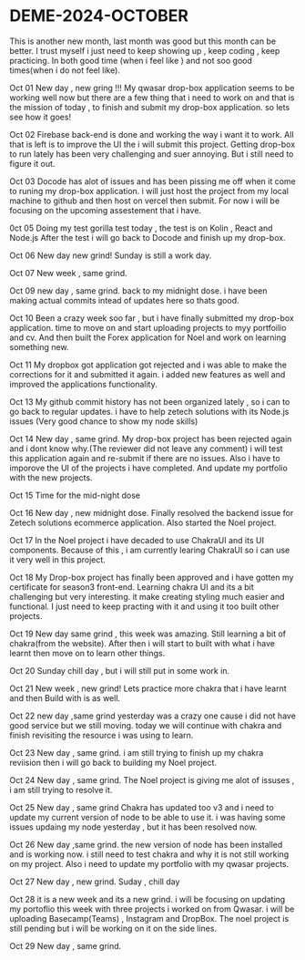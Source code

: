 # DEME-2024-OCTOBER
This is another new month, last month was good but this month can be better.
I trust myself i just need to keep showing up , keep coding , keep practicing.
In both good time (when i feel like ) and not soo good times(when i do not feel like).

Oct 01
New day , new gring !!!
My qwasar drop-box application seems to be working well now but there are a few thing that i need to work on
and that is the mission of today , to finish and submit my drop-box application.
so lets see how it goes!

Oct 02
Firebase back-end is done and working the way i want it to work.
All that is left is to improve the UI the i will submit this project.
Getting drop-box to run lately has been very challenging and suer annoying. 
But i still need to figure it out.

Oct 03
Docode has alot of issues and has been pissing me off when it come to runing my drop-box application.
i will just host the project from my local machine to github and then host on vercel then submit.
For now i will be focusing on the upcoming assestement that i have.

0ct 05
Doing my test gorilla test today , the test is on Kolin , React and Node.js
After the test i will go back to Docode and finish up my drop-box.

Oct 06
New day new grind!
Sunday is still a work day.

Oct 07
New week , same grind.

Oct 09
new day , same grind.
back to my midnight dose.
i have been making actual commits intead of updates here so thats good.

Oct 10
Been a crazy week soo far , but i have finally submitted my drop-box application.
time to move on and start uploading projects to myy portfoilio and cv.
And then built the Forex application for Noel and work on learning something new.

Oct 11
My dropbox got application got rejected and i was able to make the corrections for it and submitted it again.
i added new features as well and improved the applications functionality.

Oct 13
My github commit history has not been organized lately , so i can to go back to regular updates.
i have to help zetech solutions with its Node.js issues (Very good chance to show my node skills)

Oct 14
New day , same grind.
My drop-box project has been rejected again and i dont know why.(The reviewer did not leave any comment)
i will test this application again and re-submit if there are no issues.
Also i have to imporove the UI of the projects i have completed. 
And update my portfolio with the new projects.

Oct 15
Time for the mid-night dose

Oct 16
New day , new midnight dose.
Finally resolved the backend issue for Zetech solutions ecommerce application.
Also started the Noel project.

Oct 17
In the Noel project i have decaded to use ChakraUI and its UI components.
Because of this , i am currently learing ChakraUI so i can use it very well in this project.

Oct 18
My Drop-box project has finally been approved and i have gotten my certificate for season3 front-end.
Learning chakra UI and its a bit challenging but very interesting.
it make creating styling much easier and functional.
I just need to keep practing with it and using it too built other projects.

Oct 19
New day same grind , this week was amazing.
Still learning a bit of chakra(from the website).
After then i will start to built with what i have learnt then move on to learn other things.

Oct 20
Sunday chill day , but i will still put in some work in.

Oct 21
New week , new grind!
Lets practice more chakra that i have learnt and then Build with is as well.

Oct 22
new day ,same grind
yesterday was a crazy one cause i did not have good service but we still moving.
today we will continue with chakra and finish revisiting the resource i was using to learn.

Oct 23
New day , same grind.
i am still trying to finish up my chakra reviision then i will go back to building my Noel project.

Oct 24
New day , same grind.
The Noel project is giving me alot of issuses , i am still trying to resolve it.

Oct 25
New day , same grind
Chakra has updated too v3 and i need to update my current version of node to be able to use it.
i was having some issues updaing my node yesterday , but it has been resolved now.

Oct 26
New day ,same grind.
the new version of node has been installed and is working now.
i still need to test chakra and why it is not still working on my project.
Also i need to update my portfolio with my qwasar projects.

Oct 27
New day , new grind.
Suday , chill day

Oct 28
it is a new week and its a new grind.
i will be focusing on updating my portoflio this week with three projects i worked on from Qwasar.
i will be uploading Basecamp(Teams) , Instagram and DropBox.
The noel project is still pending but i will be working on it on the side lines.

Oct 29
New day , same grind.

